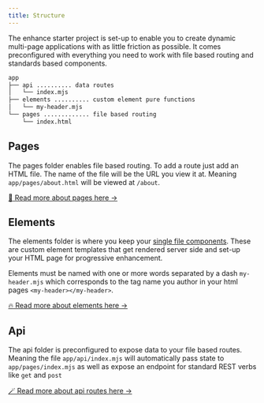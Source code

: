 ```yaml
---
title: Structure
---
```


The enhance starter project is set-up to enable you to create dynamic multi-page applications with as little friction as possible. It comes preconfigured with everything you need to work with file based routing and standards based components.

```bash
app
├── api .......... data routes
│   └── index.mjs
├── elements .......... custom element pure functions
│   └── my-header.mjs
└── pages ............. file based routing
    └── index.html
```

## Pages
The pages folder enables file based routing. To add a route just add an HTML file. The name of the file will be the URL you view it at. Meaning `app/pages/about.html` will be viewed at `/about`.

[ 📃 Read more about pages here → ]( /docs/learn/starter-project/pages )

## Elements
The elements folder is where you keep your [single file components](/docs/learn/concepts/single-file-components). These are custom element templates that get rendered server side and set-up your HTML page for progressive enhancement.

Elements must be named with one or more words separated by a dash `my-header.mjs` which corresponds to the tag name you author in your html pages `<my-header></my-header>`.

[ 🔥 Read more about elements here → ]( /docs/learn/starter-project/elements )

## Api
The api folder is preconfigured to expose data to your file based routes. Meaning the file `app/api/index.mjs` will automatically pass state to `app/pages/index.mjs` as well as expose an endpoint for standard REST verbs like `get` and `post`


[ 🪄 Read more about api routes here → ]( /docs/learn/starter-project/api )
